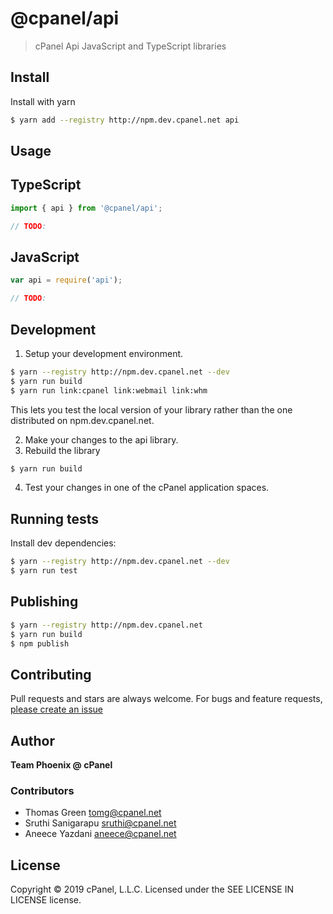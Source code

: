 # @cpanel/api

> cPanel Api JavaScript and TypeScript libraries

## Install

Install with yarn

```sh
$ yarn add --registry http://npm.dev.cpanel.net api
```

## Usage

## TypeScript

```ts
import { api } from '@cpanel/api';

// TODO:
```

## JavaScript

```js
var api = require('api');

// TODO:

```

## Development

1. Setup your development environment.

```sh
$ yarn --registry http://npm.dev.cpanel.net --dev
$ yarn run build
$ yarn run link:cpanel link:webmail link:whm
```

This lets you test the local version of your library rather than the one distributed on npm.dev.cpanel.net.

2. Make your changes to the api library.
3. Rebuild the library
```sh
$ yarn run build
```
4. Test your changes in one of the cPanel application spaces.

## Running tests

Install dev dependencies:

```sh
$ yarn --registry http://npm.dev.cpanel.net --dev
$ yarn run test
```

## Publishing


```sh
$ yarn --registry http://npm.dev.cpanel.net
$ yarn run build
$ npm publish
```

## Contributing

Pull requests and stars are always welcome. For bugs and feature requests, [please create an issue](https://jira.cpanel.net)

## Author

**Team Phoenix @ cPanel**

### Contributors

* Thomas Green <tomg@cpanel.net>
* Sruthi Sanigarapu <sruthi@cpanel.net>
* Aneece Yazdani <aneece@cpanel.net>

## License

Copyright © 2019 cPanel, L.L.C.
Licensed under the SEE LICENSE IN LICENSE license.
